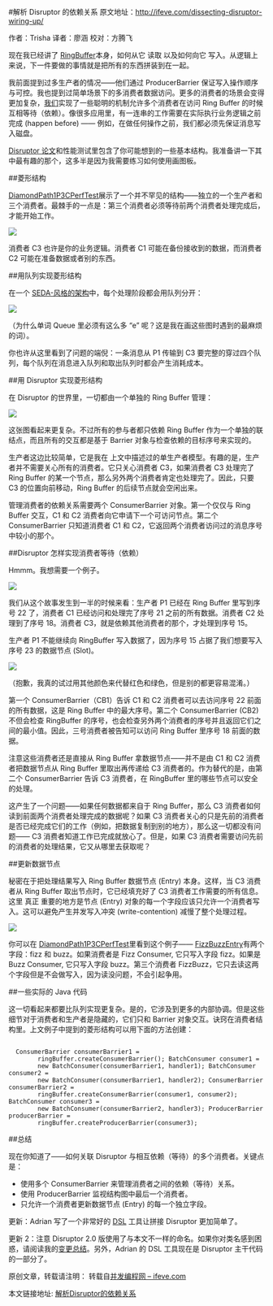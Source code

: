 #解析 Disruptor 的依赖关系
原文地址：<http://ifeve.com/dissecting-disruptor-wiring-up/>

作者：Trisha   译者：廖涵  校对：方腾飞

现在我已经讲了 [RingBuffer​](http://ifeve.com/dissecting-disruptor-whats-so-special/) 本身，如何从它 读取​ 以及如何向它 写入​。从逻辑上来说，下一件要做的事情就是把所有的东西拼装到在一起。

我前面提到过多生产者的情况——他们通过 ProducerBarrier 保证写入操作顺序与可控。我也提到过简单场景下的多消费者数据访问。更多的消费者的场景会变得更加复杂，[我们](http://www.lmaxtrader.co.uk/)​实现了一些聪明的机制允许多个消费者在访问 Ring Buffer 的时候互相等待（依赖）。像很多应用里，有一连串的工作需要在实际执行业务逻辑之前完成 (happen before) —— 例如，在做任何操作之前，我们都必须先保证消息写入磁盘。

[Disruptor 论文](http://disruptor.googlecode.com/files/Disruptor-1.0.pdf)​和性能测试里包含了你可能想到的一些基本结构。我准备讲一下其中最有趣的那个，这多半是因为我需要练习如何使用画图板。

##菱形结构

[DiamondPath1P3CPerfTest](http://code.google.com/p/disruptor/source/browse/trunk/code/src/perf/com/lmax/disruptor/DiamondPath1P3CPerfTest.java)​ 展示了一个并不罕见的结构——独立的一个生产者和三个消费者。最棘手的一点是：第三个消费者必须等待前两个消费者处理完成后，才能开始工作。

![](images\8-1.png)

消费者 C3 也许是你的业务逻辑。消费者 C1 可能在备份接收到的数据，而消费者 C2 可能在准备数据或者别的东西。

##用队列实现菱形结构

在一个 [SEDA-风格的架构](http://www.theserverside.com/news/1363672/Building-a-Scalable-Enterprise-Applications-Using-Asynchronous-IO-and-SEDA-Model)​中，每个处理阶段都会用队列分开：

![](images\8-2.png)

（为什么单词 Queue 里必须有这么多 “e” 呢？这是我在画这些图时遇到的最麻烦的词）。

你也许从这里看到了问题的端倪：一条消息从 P1 传输到 C3 要完整的穿过四个队列，每个队列在消息进入队列和取出队列时都会产生消耗成本。

##用 Disruptor 实现菱形结构

在 Disruptor​ 的世界里，一切都由一个单独的 Ring Buffer 管理：

![](images\8-3.png)

这张图看起来更复杂。不过所有的参与者都只依赖 Ring Buffer 作为一个单独的联结点，而且所有的交互都是基于 Barrier 对象与检查依赖的目标序号来实现的。

生产者这边比较简单，它是我在 上文​ 中描述过的单生产者模型。有趣的是，生产者并不需要关心所有的消费者。它只关心消费者 C3，如果消费者 C3 处理完了 Ring Buffer 的某一个节点，那么另外两个消费者肯定也处理完了。因此，只要 C3 的位置向前移动，Ring Buffer 的后续节点就会空闲出来。

管理消费者的依赖关系需要两个 ConsumerBarrier 对象。第一个仅仅与 Ring Buffer 交互，C1 和 C2 消费者向它申请下一个可访问节点。第二个 ConsumerBarrier 只知道消费者 C1 和 C2，它返回两个消费者访问过的消息序号中较小的那个。

##Disruptor 怎样实现消费者等待（依赖）

Hmmm。我想需要一个例子。

![](images\8-4.png)

我们从这个故事发生到一半的时候来看：生产者 P1 已经在 Ring Buffer 里写到序号 22 了，消费者 C1 已经访问和处理完了序号 21 之前的所有数据。消费者 C2 处理到了序号 18。消费者 C3，就是依赖其他消费者的那个，才处理到序号 15。

生产者 P1 不能继续向 RingBuffer 写入数据了，因为序号 15 占据了我们想要写入序号 23 的数据节点 (Slot)。

![](images\8-5.png)

（抱歉，我真的试过用其他颜色来代替红色和绿色，但是别的都更容易混淆。）

第一个 ConsumerBarrier（CB1）告诉 C1 和 C2 消费者可以去访问序号 22 前面的所有数据，这是 Ring Buffer 中的最大序号。第二个 ConsumerBarrier (CB2) 不但会检查 RingBuffer 的序号，也会检查另外两个消费者的序号并且返回它们之间的最小值。因此，三号消费者被告知可以访问 Ring Buffer 里序号 18 前面的数据。

注意这些消费者还是直接从 Ring Buffer 拿数据节点——并不是由 C1 和 C2 消费者把数据节点从 Ring Buffer 里取出再传递给 C3 消费者的。作为替代的是，由第二个 ConsumerBarrier 告诉 C3 消费者，在 RingBuffer 里的哪些节点可以安全的处理。

这产生了一个问题——如果任何数据都来自于 Ring Buffer，那么 C3 消费者如何读到前面两个消费者处理完成的数据呢？如果 C3 消费者关心的只是先前的消费者是否已经完成它们的工作（例如，把数据复制到别的地方），那么这一切都没有问题—— C3 消费者知道工作已完成就放心了。但是，如果 C3 消费者需要访问先前的消费者的处理结果，它又从哪里去获取呢？

##更新数据节点

秘密在于把处理结果写入 Ring Buffer 数据节点 (Entry) 本身。这样，当 C3 消费者从 Ring Buffer 取出节点时，它已经填充好了 C3 消费者工作需要的所有信息。这里 真正 重要的地方是节点 (Entry) 对象的每一个字段应该只允许一个消费者写入。这可以避免产生并发写入冲突 (write-contention) 减慢了整个处理过程。

![](images\8-6.png)

你可以在 [DiamondPath1P3CPerfTest​](http://code.google.com/p/disruptor/source/browse/trunk/code/src/perf/com/lmax/disruptor/DiamondPath1P3CPerfTest.java) 里看到这个例子—— [FizzBuzzEntry​](http://code.google.com/p/disruptor/source/browse/trunk/code/src/perf/com/lmax/disruptor/support/FizzBuzzEntry.java) 有两个字段：fizz 和 buzz。如果消费者是 Fizz Consumer, 它只写入字段 fizz。如果是 Buzz Consumer, 它只写入字段 buzz。第三个消费者 FizzBuzz，它只去读这两个字段但是不会做写入，因为读没问题，不会引起争用。

##一些实际的 Java 代码

这一切看起来都要比队列实现更复杂。是的，它涉及到更多的内部协调。但是这些细节对于消费者和生产者是隐藏的，它们只和 Barrier 对象交互。诀窍在消费者结构里。上文例子中提到的菱形结构可以用下面的方法创建：

```

  ConsumerBarrier consumerBarrier1 =
        ringBuffer.createConsumerBarrier(); BatchConsumer consumer1 =
        new BatchConsumer(consumerBarrier1, handler1); BatchConsumer consumer2 =
        new BatchConsumer(consumerBarrier1, handler2); ConsumerBarrier consumerBarrier2 =
        ringBuffer.createConsumerBarrier(consumer1, consumer2); BatchConsumer consumer3 =
        new BatchConsumer(consumerBarrier2, handler3); ProducerBarrier producerBarrier =
        ringBuffer.createProducerBarrier(consumer3);

```

##总结

现在你知道了——如何关联 Disruptor 与相互依赖（等待）的多个消费者。关键点是：

 * 使用多个 ConsumerBarrier 来管理消费者之间的依赖（等待）关系。
*  使用 ProducerBarrier 监视结构图中最后一个消费者。
 * 只允许一个消费者更新数据节点 (Entry) 的每一个独立字段。


更新：Adrian 写了一个非常好的 [DSL](http://www.symphonious.net/2011/07/11/lmax-disruptor-high-performance-low-latency-and-simple-too/) 工具让拼接 Disruptor 更加简单了。

更新 2：注意 Disruptor 2.0 版使用了与本文不一样的命名。如果你对类名感到困惑，请阅读我的[变更总结](http://ifeve.com/disruptor-2-change/)​​。另外，Adrian 的 DSL 工具现在是 Disruptor 主干代码的一部分了。

原创文章，转载请注明： 转载自[并发编程网 – ifeve.com](http://ifeve.com/)

本文链接地址: [解析Disruptor的依赖关系](http://ifeve.com/dissecting-disruptor-wiring-up-cn/)